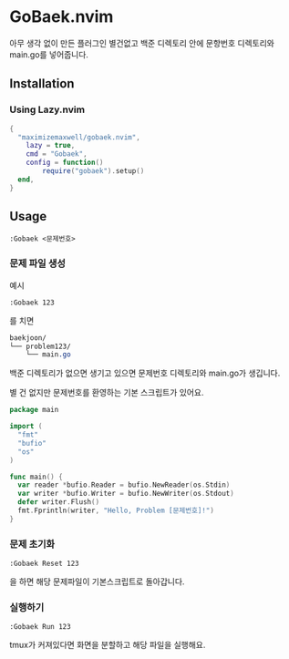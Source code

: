 # GoBaek.nvim

아무 생각 없이 만든 플러그인
별건없고 백준 디렉토리 안에 문항번호 디렉토리와 main.go를 넣어줍니다.

## Installation

### Using Lazy.nvim
```lua
{
  "maximizemaxwell/gobaek.nvim",
    lazy = true,
    cmd = "Gobaek",
    config = function()
        require("gobaek").setup()
  end,
}
```
## Usage

```vim
:Gobaek <문제번호>
```
### 문제 파일 생성

예시
```vim
:Gobaek 123
```

를 치면

```css
baekjoon/
└── problem123/
    └── main.go
```
백준 디렉토리가 없으면 생기고 있으면 문제번호 디렉토리와 main.go가 생깁니다.

별 건 없지만 문제번호를 환영하는 기본 스크립트가 있어요.

```go
package main

import (
  "fmt"
  "bufio"
  "os"
)

func main() {
  var reader *bufio.Reader = bufio.NewReader(os.Stdin)
  var writer *bufio.Writer = bufio.NewWriter(os.Stdout)
  defer writer.Flush()
  fmt.Fprintln(writer, "Hello, Problem [문제번호]!")
}
```

### 문제 초기화

```vim
:Gobaek Reset 123
```
을 하면 해당 문제파일이 기본스크립트로 돌아갑니다.


### 실행하기

```vim
:Gobaek Run 123
```
tmux가 커져있다면 화면을 분할하고 해당 파일을 실행해요.
